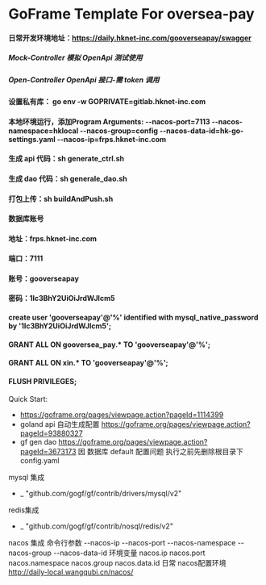 # GoFrame Template For oversea-pay

#### 日常开发环境地址：https://daily.hknet-inc.com/gooverseapay/swagger
##### Mock-Controller 模拟 OpenApi 测试使用
##### Open-Controller OpenApi 接口-需 token 调用

#### 设置私有库： go env -w GOPRIVATE=gitlab.hknet-inc.com

#### 本地环境运行，添加Program Arguments: --nacos-port=7113 --nacos-namespace=hklocal --nacos-group=config --nacos-data-id=hk-go-settings.yaml --nacos-ip=frps.hknet-inc.com

[//]: # (打包上传：gf docker -tn heiku_gooverseapay:daily -p)
#### 生成 api 代码：sh generate_ctrl.sh
#### 生成 dao 代码：sh generale_dao.sh
#### 打包上传：sh buildAndPush.sh

#### 数据库账号
#### 地址：frps.hknet-inc.com
#### 端口：7111
#### 账号：gooverseapay
#### 密码：1lc3BhY2UiOiJrdWJlcm5
#### create user 'gooverseapay'@'%' identified with mysql_native_password by '1lc3BhY2UiOiJrdWJlcm5';
#### GRANT ALL ON gooversea_pay.* TO 'gooverseapay'@'%';
#### GRANT ALL ON xin.* TO 'gooverseapay'@'%';
#### FLUSH PRIVILEGES;


Quick Start:
- https://goframe.org/pages/viewpage.action?pageId=1114399
- goland api 自动生成配置 https://goframe.org/pages/viewpage.action?pageId=93880327
- gf gen dao https://goframe.org/pages/viewpage.action?pageId=3673173  因 数据库 default 配置问题 执行之前先删除根目录下 config.yaml

mysql 集成
- _ "github.com/gogf/gf/contrib/drivers/mysql/v2"

redis集成
- _ "github.com/gogf/gf/contrib/nosql/redis/v2"

nacos 集成
命令行参数
--nacos-ip
--nacos-port
--nacos-namespace
--nacos-group
--nacos-data-id
环境变量
nacos.ip
nacos.port
nacos.namespace
nacos.group
nacos.data.id
日常 nacos配置环境
http://daily-local.wangqubi.cn/nacos/